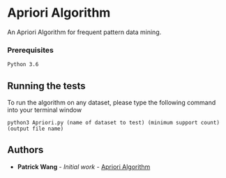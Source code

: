 # Apriori Algorithm

An Apriori Algorithm for frequent pattern data mining.

### Prerequisites

```
Python 3.6
```

## Running the tests

To run the algorithm on any dataset, please type the following command into your terminal window
```
python3 Apriori.py (name of dataset to test) (minimum support count) (output file name)
```

## Authors

* **Patrick Wang** - *Initial work* - [Apriori Algorithm](https://github.com/patrickkingg/Apriori-Algorithm)

